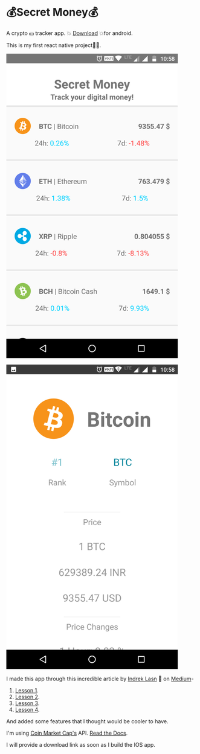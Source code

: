 # 💰Secret Money💰

A crypto 💵 tracker app. 💥 [Download](https://github.com/s-r-aman/secret-money/raw/master/secret-money.apk) 💥for android.

This is my first react native project🤟🤟.

![Screenshot 1](https://github.com/s-r-aman/secret-money/raw/master/screenshots/sc1.png)

![Screenshot 2](https://github.com/s-r-aman/secret-money/raw/master/screenshots/sc2.png)

I made this app through this incredible article by [Indrek Lasn](https://medium.com/@wesharehoodies) 🙏 on [Medium](https://medium.com/)-

1.  [Lesson 1](https://medium.com/react-native-training/bitcoin-ripple-ethereum-price-checker-with-react-native-redux-e9d076037092).
2.  [Lesson 2](https://medium.com/react-native-training/tutorial-react-native-redux-native-mobile-app-for-tracking-cryptocurrency-bitcoin-litecoin-810850cf8acc).
3.  [Lesson 3](https://medium.com/react-native-training/learn-how-to-build-a-rn-redux-cryptocurrency-app-chapter-iii-a454dda156b).
4.  [Lesson 4](https://medium.freecodecamp.org/learn-how-to-build-a-rn-redux-cryptocurrency-app-chapter-iv-b0e0c5ca2dca).

And added some features that I thought would be cooler to have.

I'm using [Coin Market Cap's](ttps://coinmarketcap.com) API. [Read the Docs](https://coinmarketcap.com/api/).

I will provide a download link as soon as I build the IOS app.
